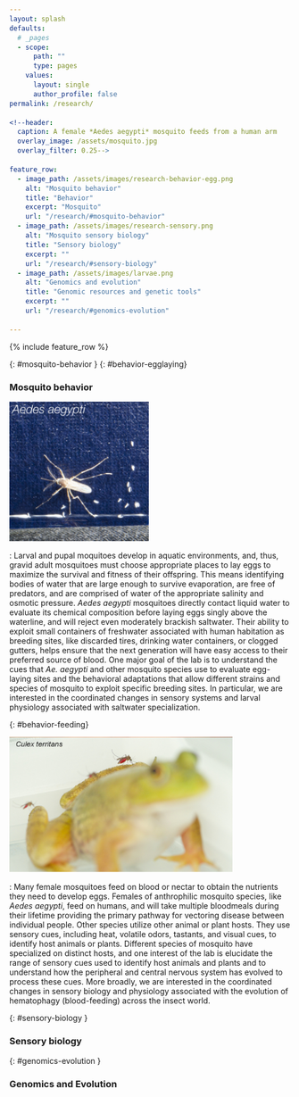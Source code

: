 ```yaml
---
layout: splash
defaults:
  # _pages
  - scope:
      path: ""
      type: pages
    values:
      layout: single
      author_profile: false
permalink: /research/

<!--header:
  caption: A female *Aedes aegypti* mosquito feeds from a human arm
  overlay_image: /assets/mosquito.jpg
  overlay_filter: 0.25-->

feature_row:
  - image_path: /assets/images/research-behavior-egg.png
    alt: "Mosquito behavior"
    title: "Behavior"
    excerpt: "Mosquito"
    url: "/research/#mosquito-behavior"
  - image_path: /assets/images/research-sensory.png
    alt: "Mosquito sensory biology"
    title: "Sensory biology"
    excerpt: ""
    url: "/research/#sensory-biology"
  - image_path: /assets/images/larvae.png
    alt: "Genomics and evolution"
    title: "Genomic resources and genetic tools"
    excerpt: ""
    url: "/research/#genomics-evolution"

---
```


{% include feature_row %}


{: #mosquito-behavior }
{: #behavior-egglaying}
### Mosquito behavior

<img class="align-right" src="/assets/images/egg-behavior.png" width="250">

: Larval and pupal moquitoes develop in aquatic environments, and, thus, gravid adult mosquitoes must choose appropriate places to lay eggs to maximize the survival and fitness of their offspring. This means identifying bodies of water that are large enough to survive evaporation, are free of predators, and are comprised of water of the appropriate salinity and osmotic pressure. *Aedes aegypti* mosquitoes directly contact liquid water to evaluate its chemical composition before laying eggs singly above the waterline, and will reject even moderately brackish saltwater. Their ability to exploit small containers of freshwater associated with human habitation as breeding sites, like discarded tires, drinking water containers, or clogged gutters, helps ensure that the next generation will have easy access to their preferred source of blood. One major goal of the lab is to understand the cues that *Ae. aegypti* and other mosquito species use to evaluate egg-laying sites and the behavioral adaptations that allow different strains and species of mosquito to exploit specific breeding sites. In particular, we are interested in the coordinated changes in sensory systems and larval physiology associated with saltwater specialization.

{: #behavior-feeding}

<img class="align-right" width="400" src="/assets/images/feeding-evo.png">

: Many female mosquitoes feed on blood or nectar to obtain the nutrients they need to develop eggs. Females of anthrophilic mosquito species, like *Aedes aegypti*, feed on humans, and will take multiple bloodmeals during their lifetime providing the primary pathway for vectoring disease between individual people. Other species utilize other animal or plant hosts. They use sensory cues, including heat, volatile odors, tastants, and visual cues, to identify host animals or plants. Different species of mosquito have specialized on distinct hosts, and one interest of the lab is elucidate the range of sensory cues used to identify host animals and plants and to understand how the peripheral and central nervous system has evolved to process these cues. More broadly, we are interested in the coordinated changes in sensory biology and physiology associated with the evolution of hematophagy (blood-feeding) across the insect world.

{: #sensory-biology }

### Sensory biology

{: #genomics-evolution }

### Genomics and Evolution